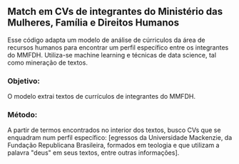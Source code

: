 ## Match em CVs de integrantes do Ministério das Mulheres, Família e Direitos Humanos

Esse código adapta um modelo de análise de cúrriculos da área de recursos humanos para encontrar um perfil específico entre os integrantes do MMFDH. Utiliza-se machine learning e técnicas de data science, tal como mineração de textos.

### Objetivo:
O modelo extrai textos de currículos de integrantes do MMFDH.

### Método:
A partir de termos encontrados no interior dos textos, busco CVs que se enquadram num perfil específico: [egressos da Universidade Mackenzie, da Fundação Republicana Brasileira, formados em teologia e que utilizam a palavra "deus" em seus textos, entre outras informações].

